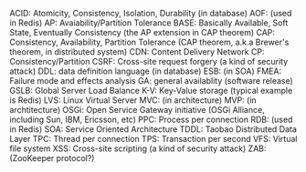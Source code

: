 

ACID: Atomicity, Consistency, Isolation, Durability (in database)
AOF: (used in Redis)
AP: Avaiability/Partition Tolerance
BASE: Basically Available, Soft State, Eventually Consistency (the AP extension in CAP theorem)
CAP: Consistency, Availability, Partition Tolerance (CAP theorem, a.k.a Brewer's theorem, in distributed system)
CDN: Content Delivery Network
CP: Consistency/Partition
CSRF: Cross-site request forgery (a kind of security attack)
DDL: data definition language (in database)
ESB: (in SOA)
FMEA: Failure mode and effects analysis
GA: general availablity (software release)
GSLB: Global Server Load Balance
K-V: Key-Value storage (typical example is Redis)
LVS: Linux Virtual Server
MVC: (in architecture)
MVP: (in archtitecture)
OSGi: Open Service Gateway initiative (OSGi Alliance, including Sun, IBM, Ericsson, etc)
PPC: Process per connection
RDB: (used in Redis)
SOA: Service Oriented Architecture
TDDL: Taobao Distributed Data Layer
TPC: Thread per connection
TPS: Transaction per second
VFS: Virtual file system
XSS: Cross-site scripting (a kind of security attack)
ZAB: (ZooKeeper protocol?)